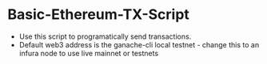 # Basic-Ethereum-TX-Script

* Use this script to programatically send transactions.
* Default web3 address is the ganache-cli local testnet - change this to an infura node to use live mainnet or testnets
